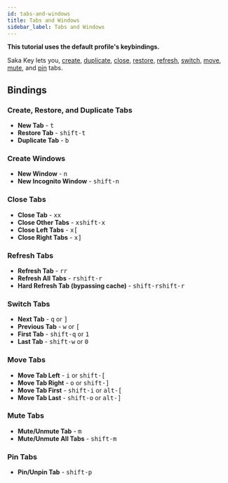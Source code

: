 ```yaml
---
id: tabs-and-windows
title: Tabs and Windows
sidebar_label: Tabs and Windows
---
```



**This tutorial uses the default profile's keybindings.**

Saka Key lets you, [create](), [duplicate](), [close](), [restore](), [refresh](), [switch](), [move](), [mute](), and [pin]() tabs.

## Bindings

### Create, Restore, and Duplicate Tabs

* **New Tab** - <kbd>t</kbd>
* **Restore Tab** - <kbd>shift-t</kbd>
* **Duplicate Tab** - <kbd>b</kbd>

### Create Windows

* **New Window** - <kbd>n</kbd>
* **New Incognito Window** - <kbd>shift-n</kbd>

### Close Tabs

* **Close Tab** - <kbd>x</kbd><kbd>x</kbd>
* **Close Other Tabs** - <kbd>x</kbd><kbd>shift-x</kbd>
* **Close Left Tabs** - <kbd>x</kbd><kbd>[</kbd>
* **Close Right Tabs** - <kbd>x</kbd><kbd>]</kbd>

### Refresh Tabs

* **Refresh Tab** - <kbd>r</kbd><kbd>r</kbd>
* **Refresh All Tabs** - <kbd>r</kbd><kbd>shift-r</kbd>
* **Hard Refresh Tab (bypassing cache)** - <kbd>shift-r</kbd><kbd>shift-r</kbd>

### Switch Tabs

* **Next Tab** - <kbd>q</kbd> or <kbd>]</kbd>
* **Previous Tab** - <kbd>w</kbd> or <kbd>[</kbd>
* **First Tab** - <kbd>shift-q</kbd> or <kbd>1</kbd>
* **Last Tab** - <kbd>shift-w</kbd> or <kbd>0</kbd>

### Move Tabs

* **Move Tab Left** - <kbd>i</kbd> or <kbd>shift-[</kbd>
* **Move Tab Right** - <kbd>o</kbd> or <kbd>shift-]</kbd>
* **Move Tab First** - <kbd>shift-i</kbd> or <kbd>alt-[</kbd>
* **Move Tab Last** - <kbd>shift-o</kbd> or <kbd>alt-]</kbd>

### Mute Tabs

* **Mute/Unmute Tab** - <kbd>m</kbd>
* **Mute/Unmute All Tabs** - <kbd>shift-m</kbd>

### Pin Tabs

* **Pin/Unpin Tab** - <kbd>shift-p</kbd>
